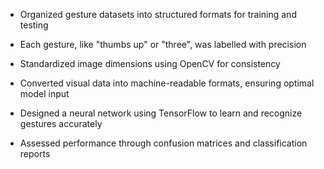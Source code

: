 - Organized gesture datasets into structured formats for training and testing

- Each gesture, like "thumbs up" or "three", was labelled with precision
  
- Standardized image dimensions using OpenCV for consistency

- Converted visual data into machine-readable formats, ensuring optimal model input

- Designed a neural network using TensorFlow to learn and recognize gestures accurately

- Assessed performance through confusion matrices and classification reports
